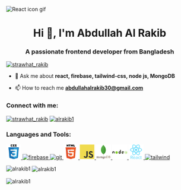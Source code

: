 ![React icon gif](https://github.com/alrakib1/alrakib1/blob/main/images/react-banner-with-pc.gif)

<h1 align="center">Hi 👋, I'm Abdullah Al Rakib</h1>
<h3 align="center">A passionate frontend developer from Bangladesh</h3>

<p align="left"> <a href="https://twitter.com/strawhat_rakib" target="blank"><img src="https://img.shields.io/twitter/follow/strawhat_rakib?logo=twitter&style=for-the-badge" alt="strawhat_rakib" /></a> </p>

- 💬 Ask me about **react, firebase, tailwind-css, node js, MongoDB**

- 📫 How to reach me **abdullahalrakib30@gmail.com**

<h3 align="left">Connect with me:</h3>
<p align="left">
<a href="https://twitter.com/strawhat_rakib" target="blank"><img align="center" src="https://raw.githubusercontent.com/rahuldkjain/github-profile-readme-generator/master/src/images/icons/Social/twitter.svg" alt="strawhat_rakib" height="30" width="40" /></a>
<a href="https://linkedin.com/in/alrakib1" target="blank"><img align="center" src="https://raw.githubusercontent.com/rahuldkjain/github-profile-readme-generator/master/src/images/icons/Social/linked-in-alt.svg" alt="alrakib1" height="30" width="40" /></a>
</p>

<h3 align="left">Languages and Tools:</h3>
<p align="left"> <a href="https://www.w3schools.com/css/" target="_blank" rel="noreferrer"> <img src="https://raw.githubusercontent.com/devicons/devicon/master/icons/css3/css3-original-wordmark.svg" alt="css3" width="40" height="40"/> </a> <a href="https://firebase.google.com/" target="_blank" rel="noreferrer"> <img src="https://www.vectorlogo.zone/logos/firebase/firebase-icon.svg" alt="firebase" width="40" height="40"/> </a> <a href="https://git-scm.com/" target="_blank" rel="noreferrer"> <img src="https://www.vectorlogo.zone/logos/git-scm/git-scm-icon.svg" alt="git" width="40" height="40"/> </a> <a href="https://www.w3.org/html/" target="_blank" rel="noreferrer"> <img src="https://raw.githubusercontent.com/devicons/devicon/master/icons/html5/html5-original-wordmark.svg" alt="html5" width="40" height="40"/> </a> <a href="https://developer.mozilla.org/en-US/docs/Web/JavaScript" target="_blank" rel="noreferrer"> <img src="https://raw.githubusercontent.com/devicons/devicon/master/icons/javascript/javascript-original.svg" alt="javascript" width="40" height="40"/> </a> <a href="https://www.mongodb.com/" target="_blank" rel="noreferrer"> <img src="https://raw.githubusercontent.com/devicons/devicon/master/icons/mongodb/mongodb-original-wordmark.svg" alt="mongodb" width="40" height="40"/> </a> <a href="https://nodejs.org" target="_blank" rel="noreferrer"> <img src="https://raw.githubusercontent.com/devicons/devicon/master/icons/nodejs/nodejs-original-wordmark.svg" alt="nodejs" width="40" height="40"/> </a> <a href="https://reactjs.org/" target="_blank" rel="noreferrer"> <img src="https://raw.githubusercontent.com/devicons/devicon/master/icons/react/react-original-wordmark.svg" alt="react" width="40" height="40"/> </a> <a href="https://tailwindcss.com/" target="_blank" rel="noreferrer"> <img src="https://www.vectorlogo.zone/logos/tailwindcss/tailwindcss-icon.svg" alt="tailwind" width="40" height="40"/> </a> </p>

<p><img align="left" src="https://github-readme-stats.vercel.app/api/top-langs?username=alrakib1&show_icons=true&locale=en&layout=compact" alt="alrakib1" /></p>

<p>&nbsp;<img align="center" src="https://github-readme-stats.vercel.app/api?username=alrakib1&show_icons=true&locale=en" alt="alrakib1" /></p>

<p><img align="center" src="https://github-readme-streak-stats.herokuapp.com/?user=alrakib1&" alt="alrakib1" /></p>
